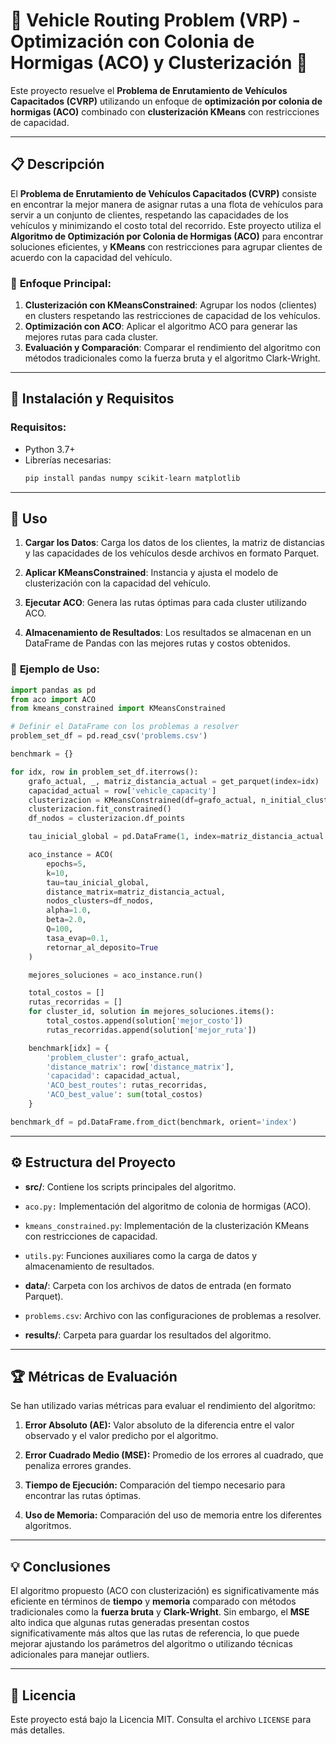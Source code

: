 # 🚚 **Vehicle Routing Problem (VRP) - Optimización con Colonia de Hormigas (ACO) y Clusterización** 🐜

Este proyecto resuelve el **Problema de Enrutamiento de Vehículos Capacitados (CVRP)** utilizando un enfoque de **optimización por colonia de hormigas (ACO)** combinado con **clusterización KMeans** con restricciones de capacidad.

---

## 📋 **Descripción**

El **Problema de Enrutamiento de Vehículos Capacitados (CVRP)** consiste en encontrar la mejor manera de asignar rutas a una flota de vehículos para servir a un conjunto de clientes, respetando las capacidades de los vehículos y minimizando el costo total del recorrido. Este proyecto utiliza el **Algoritmo de Optimización por Colonia de Hormigas (ACO)** para encontrar soluciones eficientes, y **KMeans** con restricciones para agrupar clientes de acuerdo con la capacidad del vehículo.

### 🧠 **Enfoque Principal:**
1. **Clusterización con KMeansConstrained**: Agrupar los nodos (clientes) en clusters respetando las restricciones de capacidad de los vehículos.
2. **Optimización con ACO**: Aplicar el algoritmo ACO para generar las mejores rutas para cada cluster.
3. **Evaluación y Comparación**: Comparar el rendimiento del algoritmo con métodos tradicionales como la fuerza bruta y el algoritmo Clark-Wright.

---

## 🔧 **Instalación y Requisitos**

### Requisitos:
- Python 3.7+
- Librerías necesarias:
    ```bash
    pip install pandas numpy scikit-learn matplotlib
    ```

---

## 🚀 **Uso**

1. **Cargar los Datos**: Carga los datos de los clientes, la matriz de distancias y las capacidades de los vehículos desde archivos en formato Parquet.
   
2. **Aplicar KMeansConstrained**: Instancia y ajusta el modelo de clusterización con la capacidad del vehículo.
   
3. **Ejecutar ACO**: Genera las rutas óptimas para cada cluster utilizando ACO.

4. **Almacenamiento de Resultados**: Los resultados se almacenan en un DataFrame de Pandas con las mejores rutas y costos obtenidos.

### 📝 **Ejemplo de Uso**:

```python
import pandas as pd
from aco import ACO
from kmeans_constrained import KMeansConstrained

# Definir el DataFrame con los problemas a resolver
problem_set_df = pd.read_csv('problems.csv')

benchmark = {}

for idx, row in problem_set_df.iterrows():
    grafo_actual, _, matriz_distancia_actual = get_parquet(index=idx)
    capacidad_actual = row['vehicle_capacity']
    clusterizacion = KMeansConstrained(df=grafo_actual, n_initial_clusters=3, capacity=capacidad_actual)
    clusterizacion.fit_constrained()
    df_nodos = clusterizacion.df_points

    tau_inicial_global = pd.DataFrame(1, index=matriz_distancia_actual.index, columns=matriz_distancia_actual.columns)

    aco_instance = ACO(
        epochs=5,
        k=10,
        tau=tau_inicial_global,
        distance_matrix=matriz_distancia_actual,
        nodos_clusters=df_nodos,
        alpha=1.0,
        beta=2.0,
        Q=100,
        tasa_evap=0.1,
        retornar_al_deposito=True
    )

    mejores_soluciones = aco_instance.run()

    total_costos = []
    rutas_recorridas = []
    for cluster_id, solution in mejores_soluciones.items():
        total_costos.append(solution['mejor_costo'])
        rutas_recorridas.append(solution['mejor_ruta'])

    benchmark[idx] = {
        'problem_cluster': grafo_actual,
        'distance_matrix': row['distance_matrix'],
        'capacidad': capacidad_actual,
        'ACO_best_routes': rutas_recorridas,
        'ACO_best_value': sum(total_costos)
    }

benchmark_df = pd.DataFrame.from_dict(benchmark, orient='index')
```

---

## ⚙️ Estructura del Proyecto

* **src/**: Contiene los scripts principales del algoritmo.

- `aco.py:` Implementación del algoritmo de colonia de hormigas (ACO).

- `kmeans_constrained.py`: Implementación de la clusterización KMeans con restricciones de capacidad.

- `utils.py`: Funciones auxiliares como la carga de datos y almacenamiento de resultados.

* **data/**: Carpeta con los archivos de datos de entrada (en formato Parquet).

- `problems.csv`: Archivo con las configuraciones de problemas a resolver.

* **results/**: Carpeta para guardar los resultados del algoritmo.

---

## 🏆 Métricas de Evaluación

Se han utilizado varias métricas para evaluar el rendimiento del algoritmo:

1. **Error Absoluto (AE):** Valor absoluto de la diferencia entre el valor observado y el valor predicho por el algoritmo.

2. **Error Cuadrado Medio (MSE):** Promedio de los errores al cuadrado, que penaliza errores grandes.

3. **Tiempo de Ejecución:** Comparación del tiempo necesario para encontrar las rutas óptimas.

4. **Uso de Memoria:** Comparación del uso de memoria entre los diferentes algoritmos.

---

## 💡 Conclusiones

El algoritmo propuesto (ACO con clusterización) es significativamente más eficiente en términos de **tiempo** y **memoria** comparado con métodos tradicionales como la **fuerza bruta** y **Clark-Wright**. Sin embargo, el **MSE** alto indica que algunas rutas generadas presentan costos significativamente más altos que las rutas de referencia, lo que puede mejorar ajustando los parámetros del algoritmo o utilizando técnicas adicionales para manejar outliers.

---

## 📝 Licencia

Este proyecto está bajo la Licencia MIT. Consulta el archivo `LICENSE` para más detalles.
